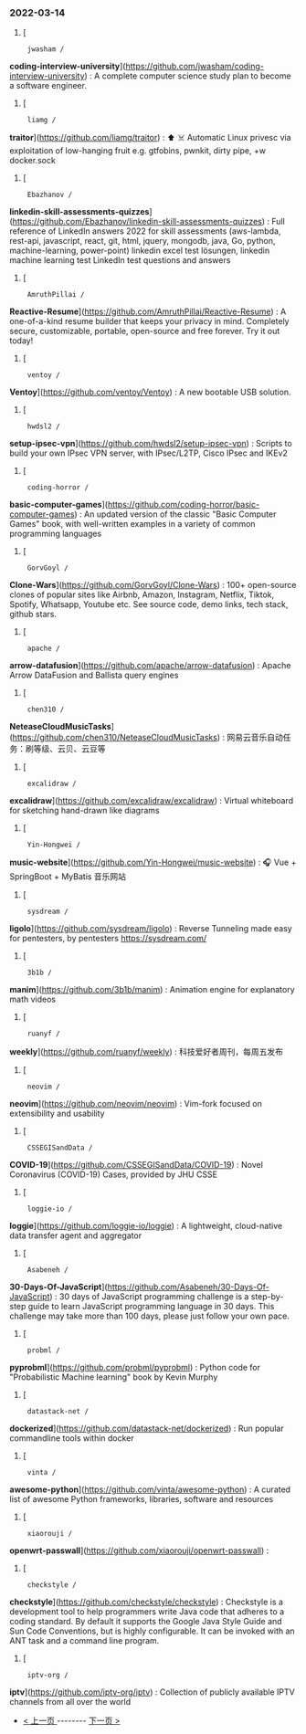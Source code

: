 ### 2022-03-14 
1. [
    

        jwasham /
**coding-interview-university**](https://github.com/jwasham/coding-interview-university) : A complete computer science study plan to become a software engineer.
1. [
    

        liamg /
**traitor**](https://github.com/liamg/traitor) : ⬆️ ☠️ Automatic Linux privesc via exploitation of low-hanging fruit e.g. gtfobins, pwnkit, dirty pipe, +w docker.sock
1. [
    

        Ebazhanov /
**linkedin-skill-assessments-quizzes**](https://github.com/Ebazhanov/linkedin-skill-assessments-quizzes) : Full reference of LinkedIn answers 2022 for skill assessments (aws-lambda, rest-api, javascript, react, git, html, jquery, mongodb, java, Go, python, machine-learning, power-point) linkedin excel test lösungen, linkedin machine learning test LinkedIn test questions and answers
1. [
    

        AmruthPillai /
**Reactive-Resume**](https://github.com/AmruthPillai/Reactive-Resume) : A one-of-a-kind resume builder that keeps your privacy in mind. Completely secure, customizable, portable, open-source and free forever. Try it out today!
1. [
    

        ventoy /
**Ventoy**](https://github.com/ventoy/Ventoy) : A new bootable USB solution.
1. [
    

        hwdsl2 /
**setup-ipsec-vpn**](https://github.com/hwdsl2/setup-ipsec-vpn) : Scripts to build your own IPsec VPN server, with IPsec/L2TP, Cisco IPsec and IKEv2
1. [
    

        coding-horror /
**basic-computer-games**](https://github.com/coding-horror/basic-computer-games) : An updated version of the classic "Basic Computer Games" book, with well-written examples in a variety of common programming languages
1. [
    

        GorvGoyl /
**Clone-Wars**](https://github.com/GorvGoyl/Clone-Wars) : 100+ open-source clones of popular sites like Airbnb, Amazon, Instagram, Netflix, Tiktok, Spotify, Whatsapp, Youtube etc. See source code, demo links, tech stack, github stars.
1. [
    

        apache /
**arrow-datafusion**](https://github.com/apache/arrow-datafusion) : Apache Arrow DataFusion and Ballista query engines
1. [
    

        chen310 /
**NeteaseCloudMusicTasks**](https://github.com/chen310/NeteaseCloudMusicTasks) : 网易云音乐自动任务：刷等级、云贝、云豆等
1. [
    

        excalidraw /
**excalidraw**](https://github.com/excalidraw/excalidraw) : Virtual whiteboard for sketching hand-drawn like diagrams
1. [
    

        Yin-Hongwei /
**music-website**](https://github.com/Yin-Hongwei/music-website) : 🎧 Vue + SpringBoot + MyBatis 音乐网站
1. [
    

        sysdream /
**ligolo**](https://github.com/sysdream/ligolo) : Reverse Tunneling made easy for pentesters, by pentesters https://sysdream.com/
1. [
    

        3b1b /
**manim**](https://github.com/3b1b/manim) : Animation engine for explanatory math videos
1. [
    

        ruanyf /
**weekly**](https://github.com/ruanyf/weekly) : 科技爱好者周刊，每周五发布
1. [
    

        neovim /
**neovim**](https://github.com/neovim/neovim) : Vim-fork focused on extensibility and usability
1. [
    

        CSSEGISandData /
**COVID-19**](https://github.com/CSSEGISandData/COVID-19) : Novel Coronavirus (COVID-19) Cases, provided by JHU CSSE
1. [
    

        loggie-io /
**loggie**](https://github.com/loggie-io/loggie) : A lightweight, cloud-native data transfer agent and aggregator
1. [
    

        Asabeneh /
**30-Days-Of-JavaScript**](https://github.com/Asabeneh/30-Days-Of-JavaScript) : 30 days of JavaScript programming challenge is a step-by-step guide to learn JavaScript programming language in 30 days. This challenge may take more than 100 days, please just follow your own pace.
1. [
    

        probml /
**pyprobml**](https://github.com/probml/pyprobml) : Python code for "Probabilistic Machine learning" book by Kevin Murphy
1. [
    

        datastack-net /
**dockerized**](https://github.com/datastack-net/dockerized) : Run popular commandline tools within docker
1. [
    

        vinta /
**awesome-python**](https://github.com/vinta/awesome-python) : A curated list of awesome Python frameworks, libraries, software and resources
1. [
    

        xiaorouji /
**openwrt-passwall**](https://github.com/xiaorouji/openwrt-passwall) : 
1. [
    

        checkstyle /
**checkstyle**](https://github.com/checkstyle/checkstyle) : Checkstyle is a development tool to help programmers write Java code that adheres to a coding standard. By default it supports the Google Java Style Guide and Sun Code Conventions, but is highly configurable. It can be invoked with an ANT task and a command line program.
1. [
    

        iptv-org /
**iptv**](https://github.com/iptv-org/iptv) : Collection of publicly available IPTV channels from all over the world 

- [ < 上一页 ](https://github.com/able8/github-trending-daily-record/blob/master/2022-03-13.md) -------- [ 下一页 > ](https://github.com/able8/github-trending-daily-record/blob/master/2022-03-15.md)
